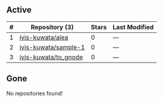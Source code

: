 ## Active
| # | Repository (3) | Stars | Last Modified |
| --- | --- | --- | --- |
| 1 | [ivis-kuwata/alea](https://gin.g-node.org/ivis-kuwata/alea) | 0 | — |
| 2 | [ivis-kuwata/sample-1](https://gin.g-node.org/ivis-kuwata/sample-1) | 0 | — |
| 3 | [ivis-kuwata/to_gnode](https://gin.g-node.org/ivis-kuwata/to_gnode) | 0 | — |

## Gone
No repositories found!
